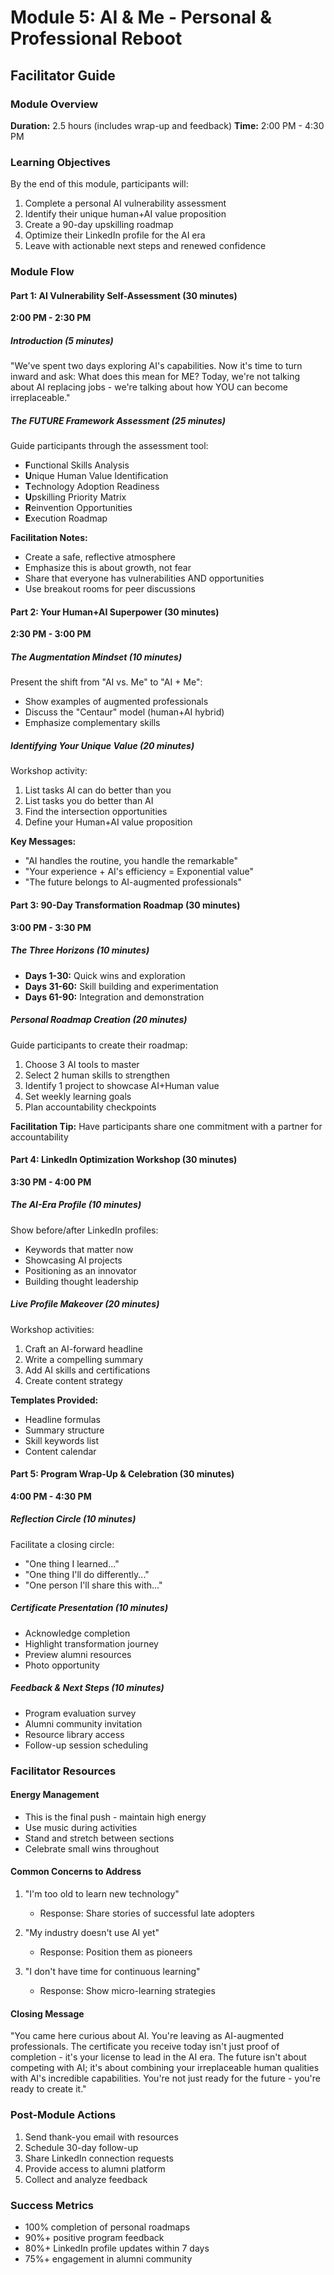 # Module 5: AI & Me - Personal & Professional Reboot
## Facilitator Guide

### Module Overview
**Duration:** 2.5 hours (includes wrap-up and feedback)
**Time:** 2:00 PM - 4:30 PM

### Learning Objectives
By the end of this module, participants will:
1. Complete a personal AI vulnerability assessment
2. Identify their unique human+AI value proposition
3. Create a 90-day upskilling roadmap
4. Optimize their LinkedIn profile for the AI era
5. Leave with actionable next steps and renewed confidence

### Module Flow

#### Part 1: AI Vulnerability Self-Assessment (30 minutes)
**2:00 PM - 2:30 PM**

##### Introduction (5 minutes)
"We've spent two days exploring AI's capabilities. Now it's time to turn inward and ask: What does this mean for ME? Today, we're not talking about AI replacing jobs - we're talking about how YOU can become irreplaceable."

##### The FUTURE Framework Assessment (25 minutes)
Guide participants through the assessment tool:
- **F**unctional Skills Analysis
- **U**nique Human Value Identification
- **T**echnology Adoption Readiness
- **U**pskilling Priority Matrix
- **R**einvention Opportunities
- **E**xecution Roadmap

**Facilitation Notes:**
- Create a safe, reflective atmosphere
- Emphasize this is about growth, not fear
- Share that everyone has vulnerabilities AND opportunities
- Use breakout rooms for peer discussions

#### Part 2: Your Human+AI Superpower (30 minutes)
**2:30 PM - 3:00 PM**

##### The Augmentation Mindset (10 minutes)
Present the shift from "AI vs. Me" to "AI + Me":
- Show examples of augmented professionals
- Discuss the "Centaur" model (human+AI hybrid)
- Emphasize complementary skills

##### Identifying Your Unique Value (20 minutes)
Workshop activity:
1. List tasks AI can do better than you
2. List tasks you do better than AI
3. Find the intersection opportunities
4. Define your Human+AI value proposition

**Key Messages:**
- "AI handles the routine, you handle the remarkable"
- "Your experience + AI's efficiency = Exponential value"
- "The future belongs to AI-augmented professionals"

#### Part 3: 90-Day Transformation Roadmap (30 minutes)
**3:00 PM - 3:30 PM**

##### The Three Horizons (10 minutes)
- **Days 1-30:** Quick wins and exploration
- **Days 31-60:** Skill building and experimentation
- **Days 61-90:** Integration and demonstration

##### Personal Roadmap Creation (20 minutes)
Guide participants to create their roadmap:
1. Choose 3 AI tools to master
2. Select 2 human skills to strengthen
3. Identify 1 project to showcase AI+Human value
4. Set weekly learning goals
5. Plan accountability checkpoints

**Facilitation Tip:** Have participants share one commitment with a partner for accountability

#### Part 4: LinkedIn Optimization Workshop (30 minutes)
**3:30 PM - 4:00 PM**

##### The AI-Era Profile (10 minutes)
Show before/after LinkedIn profiles:
- Keywords that matter now
- Showcasing AI projects
- Positioning as an innovator
- Building thought leadership

##### Live Profile Makeover (20 minutes)
Workshop activities:
1. Craft an AI-forward headline
2. Write a compelling summary
3. Add AI skills and certifications
4. Create content strategy

**Templates Provided:**
- Headline formulas
- Summary structure
- Skill keywords list
- Content calendar

#### Part 5: Program Wrap-Up & Celebration (30 minutes)
**4:00 PM - 4:30 PM**

##### Reflection Circle (10 minutes)
Facilitate a closing circle:
- "One thing I learned..."
- "One thing I'll do differently..."
- "One person I'll share this with..."

##### Certificate Presentation (10 minutes)
- Acknowledge completion
- Highlight transformation journey
- Preview alumni resources
- Photo opportunity

##### Feedback & Next Steps (10 minutes)
- Program evaluation survey
- Alumni community invitation
- Resource library access
- Follow-up session scheduling

### Facilitator Resources

#### Energy Management
- This is the final push - maintain high energy
- Use music during activities
- Stand and stretch between sections
- Celebrate small wins throughout

#### Common Concerns to Address
1. "I'm too old to learn new technology"
   - Response: Share stories of successful late adopters
   
2. "My industry doesn't use AI yet"
   - Response: Position them as pioneers
   
3. "I don't have time for continuous learning"
   - Response: Show micro-learning strategies

#### Closing Message
"You came here curious about AI. You're leaving as AI-augmented professionals. The certificate you receive today isn't just proof of completion - it's your license to lead in the AI era. The future isn't about competing with AI; it's about combining your irreplaceable human qualities with AI's incredible capabilities. You're not just ready for the future - you're ready to create it."

### Post-Module Actions
1. Send thank-you email with resources
2. Schedule 30-day follow-up
3. Share LinkedIn connection requests
4. Provide access to alumni platform
5. Collect and analyze feedback

### Success Metrics
- 100% completion of personal roadmaps
- 90%+ positive program feedback
- 80%+ LinkedIn profile updates within 7 days
- 75%+ engagement in alumni community